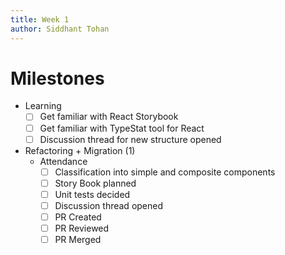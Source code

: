 ```yaml
---
title: Week 1
author: Siddhant Tohan
---
```

# Milestones
- Learning
    - [ ] Get familiar with React Storybook
    - [ ] Get familiar with TypeStat tool for React
    - [ ] Discussion thread for new structure opened
- Refactoring + Migration (1)
    - Attendance
        - [ ] Classification into simple and composite components 
        - [ ] Story Book planned
        - [ ] Unit tests decided
        - [ ] Discussion thread opened
        - [ ] PR Created
        - [ ] PR Reviewed
        - [ ] PR Merged
